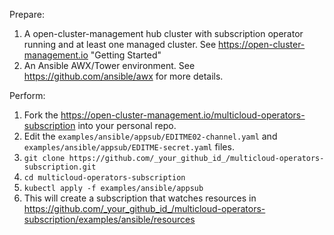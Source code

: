 Prepare:
1. A open-cluster-management hub cluster with subscription operator running and at least one managed cluster. See https://open-cluster-management.io "Getting Started" 
2. An Ansible AWX/Tower environment. See https://github.com/ansible/awx for more details.

Perform:
1. Fork the https://open-cluster-management.io/multicloud-operators-subscription into your personal repo.
2. Edit the `examples/ansible/appsub/EDITME02-channel.yaml` and `examples/ansible/appsub/EDITME-secret.yaml` files.
3. `git clone https://github.com/_your_github_id_/multicloud-operators-subscription.git`
4. `cd multicloud-operators-subscription`
5. `kubectl apply -f examples/ansible/appsub`
6. This will create a subscription that watches resources in https://github.com/_your_github_id_/multicloud-operators-subscription/examples/ansible/resources

